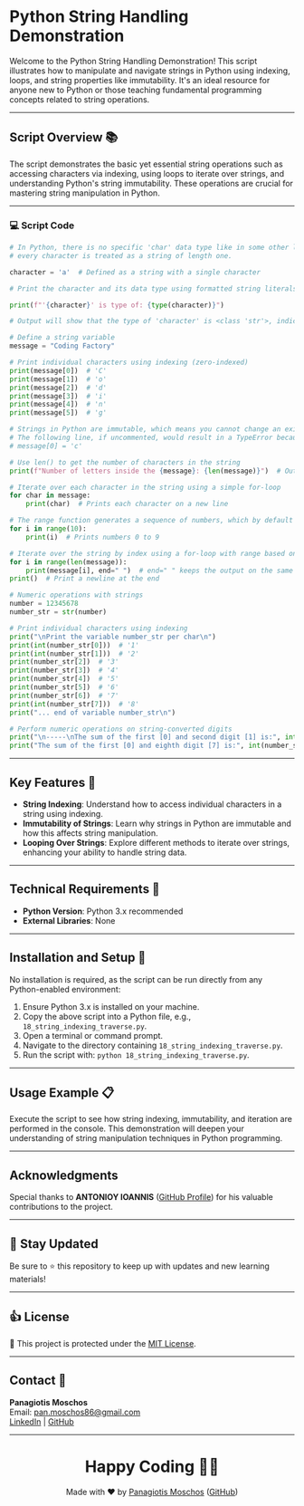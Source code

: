 # Python String Handling Demonstration

Welcome to the Python String Handling Demonstration! This script illustrates how to manipulate and navigate strings in Python using indexing, loops, and string properties like immutability. It's an ideal resource for anyone new to Python or those teaching fundamental programming concepts related to string operations.

---

## Script Overview 📚

The script demonstrates the basic yet essential string operations such as accessing characters via indexing, using loops to iterate over strings, and understanding Python's string immutability. These operations are crucial for mastering string manipulation in Python.

---

### 💻 Script Code

```python
# In Python, there is no specific 'char' data type like in some other languages; 
# every character is treated as a string of length one.

character = 'a'  # Defined as a string with a single character

# Print the character and its data type using formatted string literals (f-strings)

print(f"'{character}' is type of: {type(character)}")

# Output will show that the type of 'character' is <class 'str'>, indicating it's a string

# Define a string variable
message = "Coding Factory"

# Print individual characters using indexing (zero-indexed)
print(message[0])  # 'C'
print(message[1])  # 'o'
print(message[2])  # 'd'
print(message[3])  # 'i'
print(message[4])  # 'n'
print(message[5])  # 'g'

# Strings in Python are immutable, which means you cannot change an existing string directly
# The following line, if uncommented, would result in a TypeError because strings cannot be modified
# message[0] = 'c'

# Use len() to get the number of characters in the string
print(f"Number of letters inside the {message}: {len(message)}")  # Outputs the length of the message

# Iterate over each character in the string using a simple for-loop
for char in message:
    print(char)  # Prints each character on a new line

# The range function generates a sequence of numbers, which by default starts from 0 and goes up to n-1
for i in range(10):
    print(i)  # Prints numbers 0 to 9

# Iterate over the string by index using a for-loop with range based on the length of the message
for i in range(len(message)):
    print(message[i], end=" ")  # end=" " keeps the output on the same line
print()  # Print a newline at the end

# Numeric operations with strings
number = 12345678
number_str = str(number)

# Print individual characters using indexing
print("\nPrint the variable number_str per char\n")
print(int(number_str[0]))  # '1'
print(int(number_str[1]))  # '2'
print(number_str[2])  # '3'
print(number_str[3])  # '4'
print(number_str[4])  # '5'
print(number_str[5])  # '6'
print(number_str[6])  # '7'
print(int(number_str[7]))  # '8'
print("... end of variable number_str\n")

# Perform numeric operations on string-converted digits
print("\n-----\nThe sum of the first [0] and second digit [1] is:", int(number_str[0]) + int(number_str[1]), ".")
print("The sum of the first [0] and eighth digit [7] is:", int(number_str[0]) + int(number_str[7]), ".  \n-----\n")
```

---

## Key Features 🌟

- **String Indexing**: Understand how to access individual characters in a string using indexing.
- **Immutability of Strings**: Learn why strings in Python are immutable and how this affects string manipulation.
- **Looping Over Strings**: Explore different methods to iterate over strings, enhancing your ability to handle string data.

---

## Technical Requirements 🔧

- **Python Version**: Python 3.x recommended
- **External Libraries**: None

---

## Installation and Setup 🚀

No installation is required, as the script can be run directly from any Python-enabled environment:

1. Ensure Python 3.x is installed on your machine.
2. Copy the above script into a Python file, e.g., `18_string_indexing_traverse.py`.
3. Open a terminal or command prompt.
4. Navigate to the directory containing `18_string_indexing_traverse.py`.
5. Run the script with: `python 18_string_indexing_traverse.py`.

---

## Usage Example 📋

Execute the script to see how string indexing, immutability, and iteration are performed in the console. This demonstration will deepen your understanding of string manipulation techniques in Python programming.

---

## Acknowledgments

Special thanks to **ANTONIOY IOANNIS** ([GitHub Profile](https://github.com/AntoniouIoannis)) for his valuable contributions to the project.

---

## 📢 Stay Updated

Be sure to ⭐ this repository to keep up with updates and new learning materials!

---

## 👍 License

🔐 This project is protected under the [MIT License](https://mit-license.org/).

---

## Contact 📧

**Panagiotis Moschos**  
Email: pan.moschos86@gmail.com  
[LinkedIn](https://www.linkedin.com/in/panagiotis-moschos) | [GitHub](https://github.com/pmoschos)

---

<h1 align="center">Happy Coding 👨‍💻</h1>

<p align="center">
  Made with ❤️ by <a href="https://www.linkedin.com/in/panagiotis-moschos">Panagiotis Moschos</a> (<a href="https://github.com/pmoschos">GitHub</a>)
</p>

